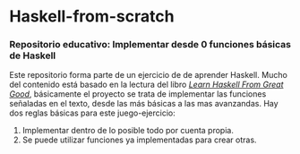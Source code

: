 # Haskell-from-scratch
### Repositorio educativo: Implementar desde 0 funciones básicas de Haskell

Este repositorio forma parte de un ejercicio de de aprender Haskell. Mucho del contenido está basado en la lectura del 
libro [*Learn Haskell From Great Good*](http://learnyouahaskell.com/), básicamente el proyecto se trata de implementar las funciones señaladas
en el texto, desde las más básicas a las mas avanzandas. Hay dos reglas básicas para este juego-ejercicio:

1. Implementar dentro de lo posible todo por cuenta propia.
2. Se puede utilizar funciones ya implementadas para crear otras. 


